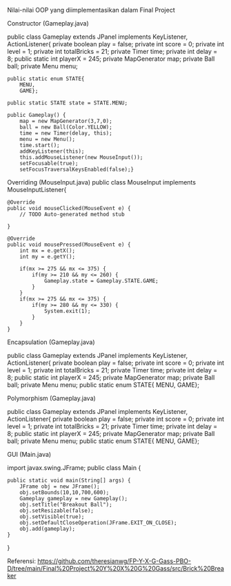 Nilai-nilai OOP yang diimplementasikan dalam Final Project

Constructor (Gameplay.java)

public class Gameplay extends JPanel implements KeyListener, ActionListener{
	private boolean play = false;
	private int score = 0;
	private int level = 1;
	private int totalBricks = 21;
	private Timer time;
	private int delay = 8;
	public static int playerX = 245;
	private MapGenerator map;
	private Ball ball;
	private Menu menu;
	
	public static enum STATE{
		MENU,
		GAME};
	
	public static STATE state = STATE.MENU;

	public Gameplay() {
		map = new MapGenerator(3,7,0);
		ball = new Ball(Color.YELLOW);
		time = new Timer(delay, this);
		menu = new Menu();
		time.start();
		addKeyListener(this);
		this.addMouseListener(new MouseInput());
		setFocusable(true);
		setFocusTraversalKeysEnabled(false);}

Overriding (MouseInput.java)
public class MouseInput implements MouseInputListener{

	@Override
	public void mouseClicked(MouseEvent e) {
		// TODO Auto-generated method stub
		
	}

	@Override
	public void mousePressed(MouseEvent e) {
		int mx = e.getX();
		int my = e.getY();

		if(mx >= 275 && mx <= 375) {
			if(my >= 210 && my <= 260) {
				Gameplay.state = Gameplay.STATE.GAME;
			}
		}
		if(mx >= 275 && mx <= 375) {
			if(my >= 280 && my <= 330) {
				System.exit(1);
			}
		}	
	}
  
Encapsulation (Gameplay.java)

public class Gameplay extends JPanel implements KeyListener, ActionListener{
	private boolean play = false;
	private int score = 0;
	private int level = 1;
	private int totalBricks = 21;
	private Timer time;
	private int delay = 8;
	public static int playerX = 245;
	private MapGenerator map;
	private Ball ball;
	private Menu menu;
	public static enum STATE{
		MENU,
		GAME};
	
Polymorphism (Gameplay.java)


public class Gameplay extends JPanel implements KeyListener, ActionListener{
	private boolean play = false;
	private int score = 0;
	private int level = 1;
	private int totalBricks = 21;
	private Timer time;
	private int delay = 8;
	public static int playerX = 245;
	private MapGenerator map;
	private Ball ball;
	private Menu menu;
	public static enum STATE{
		MENU,
		GAME};
  
GUI (Main.java)

import javax.swing.JFrame;
public class Main {

	public static void main(String[] args) {
		JFrame obj = new JFrame();
		obj.setBounds(10,10,700,600);
		Gameplay gameplay = new Gameplay();
		obj.setTitle("Breakout Ball");
		obj.setResizable(false);
		obj.setVisible(true);
		obj.setDefaultCloseOperation(JFrame.EXIT_ON_CLOSE);
		obj.add(gameplay);
	}
}

Referensi: https://github.com/theresianwg/FP-Y-X-G-Gass-PBO-D/tree/main/Final%20Project%20Y%20X%20G%20Gass/src/Brick%20Breaker
